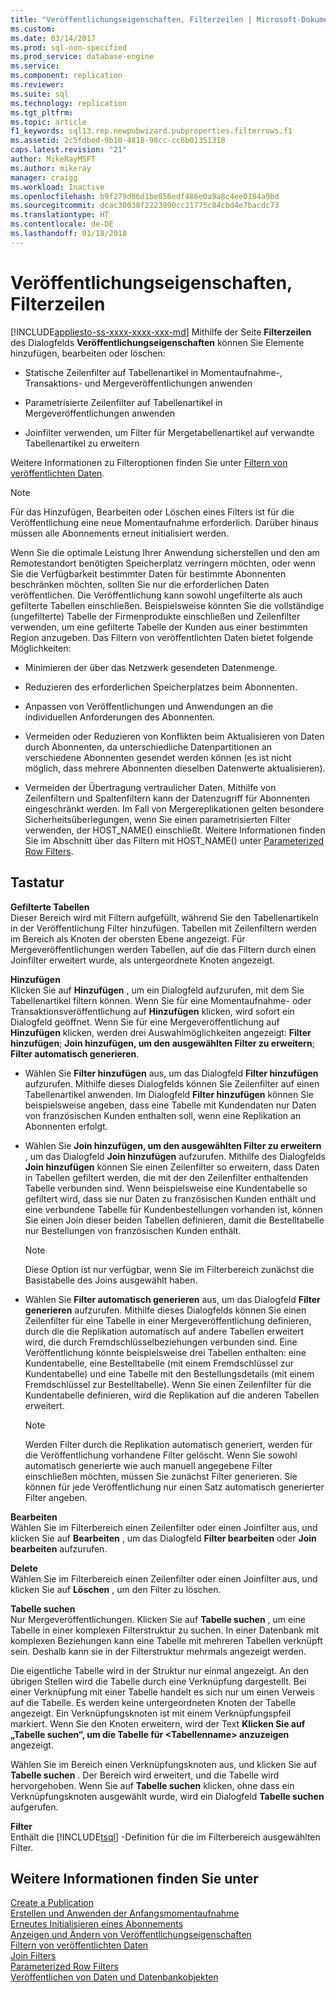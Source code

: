 ```yaml
---
title: "Veröffentlichungseigenschaften, Filterzeilen | Microsoft-Dokumentation"
ms.custom: 
ms.date: 03/14/2017
ms.prod: sql-non-specified
ms.prod_service: database-engine
ms.service: 
ms.component: replication
ms.reviewer: 
ms.suite: sql
ms.technology: replication
ms.tgt_pltfrm: 
ms.topic: article
f1_keywords: sql13.rep.newpubwizard.pubproperties.filterrows.f1
ms.assetid: 2c5fdbed-9b10-4818-98cc-cc6b01351318
caps.latest.revision: "21"
author: MikeRayMSFT
ms.author: mikeray
manager: craigg
ms.workload: Inactive
ms.openlocfilehash: b9f279d06d1be056edf486e0a9a8c4ee0184a9bd
ms.sourcegitcommit: dcac30038f2223990cc21775c84cbd4e7bacdc73
ms.translationtype: HT
ms.contentlocale: de-DE
ms.lasthandoff: 01/18/2018
---
```

# <a name="publication-properties-filter-rows"></a>Veröffentlichungseigenschaften, Filterzeilen
[!INCLUDE[appliesto-ss-xxxx-xxxx-xxx-md](../../includes/appliesto-ss-xxxx-xxxx-xxx-md.md)] Mithilfe der Seite **Filterzeilen** des Dialogfelds **Veröffentlichungseigenschaften** können Sie Elemente hinzufügen, bearbeiten oder löschen:  
  
-   Statische Zeilenfilter auf Tabellenartikel in Momentaufnahme-, Transaktions- und Mergeveröffentlichungen anwenden  
  
-   Parametrisierte Zeilenfilter auf Tabellenartikel in Mergeveröffentlichungen anwenden  
  
-   Joinfilter verwenden, um Filter für Mergetabellenartikel auf verwandte Tabellenartikel zu erweitern  
  
 Weitere Informationen zu Filteroptionen finden Sie unter [Filtern von veröffentlichten Daten](../../relational-databases/replication/publish/filter-published-data.md).  
  
> [!NOTE]  
>  Für das Hinzufügen, Bearbeiten oder Löschen eines Filters ist für die Veröffentlichung eine neue Momentaufnahme erforderlich. Darüber hinaus müssen alle Abonnements erneut initialisiert werden.  
  
 Wenn Sie die optimale Leistung Ihrer Anwendung sicherstellen und den am Remotestandort benötigten Speicherplatz verringern möchten, oder wenn Sie die Verfügbarkeit bestimmter Daten für bestimmte Abonnenten beschränken möchten, sollten Sie nur die erforderlichen Daten veröffentlichen. Die Veröffentlichung kann sowohl ungefilterte als auch gefilterte Tabellen einschließen. Beispielsweise könnten Sie die vollständige (ungefilterte) Tabelle der Firmenprodukte einschließen und Zeilenfilter verwenden, um eine gefilterte Tabelle der Kunden aus einer bestimmten Region anzugeben. Das Filtern von veröffentlichten Daten bietet folgende Möglichkeiten:  
  
-   Minimieren der über das Netzwerk gesendeten Datenmenge.  
  
-   Reduzieren des erforderlichen Speicherplatzes beim Abonnenten.  
  
-   Anpassen von Veröffentlichungen und Anwendungen an die individuellen Anforderungen des Abonnenten.  
  
-   Vermeiden oder Reduzieren von Konflikten beim Aktualisieren von Daten durch Abonnenten, da unterschiedliche Datenpartitionen an verschiedene Abonnenten gesendet werden können (es ist nicht möglich, dass mehrere Abonnenten dieselben Datenwerte aktualisieren).  
  
-   Vermeiden der Übertragung vertraulicher Daten. Mithilfe von Zeilenfiltern und Spaltenfiltern kann der Datenzugriff für Abonnenten eingeschränkt werden. Im Fall von Mergereplikationen gelten besondere Sicherheitsüberlegungen, wenn Sie einen parametrisierten Filter verwenden, der HOST_NAME() einschließt. Weitere Informationen finden Sie im Abschnitt über das Filtern mit HOST_NAME() unter [Parameterized Row Filters](../../relational-databases/replication/merge/parameterized-filters-parameterized-row-filters.md).  
  
## <a name="options"></a>Tastatur  
 **Gefilterte Tabellen**  
 Dieser Bereich wird mit Filtern aufgefüllt, während Sie den Tabellenartikeln in der Veröffentlichung Filter hinzufügen. Tabellen mit Zeilenfiltern werden im Bereich als Knoten der obersten Ebene angezeigt. Für Mergeveröffentlichungen werden Tabellen, auf die das Filtern durch einen Joinfilter erweitert wurde, als untergeordnete Knoten angezeigt.  
  
 **Hinzufügen**  
 Klicken Sie auf **Hinzufügen** , um ein Dialogfeld aufzurufen, mit dem Sie Tabellenartikel filtern können. Wenn Sie für eine Momentaufnahme- oder Transaktionsveröffentlichung auf **Hinzufügen** klicken, wird sofort ein Dialogfeld geöffnet. Wenn Sie für eine Mergeveröffentlichung auf **Hinzufügen** klicken, werden drei Auswahlmöglichkeiten angezeigt: **Filter hinzufügen**; **Join hinzufügen, um den ausgewählten Filter zu erweitern**; **Filter automatisch generieren**.  
  
-   Wählen Sie **Filter hinzufügen** aus, um das Dialogfeld **Filter hinzufügen** aufzurufen. Mithilfe dieses Dialogfelds können Sie Zeilenfilter auf einen Tabellenartikel anwenden. Im Dialogfeld **Filter hinzufügen** können Sie beispielsweise angeben, dass eine Tabelle mit Kundendaten nur Daten von französischen Kunden enthalten soll, wenn eine Replikation an Abonnenten erfolgt.  
  
-   Wählen Sie **Join hinzufügen, um den ausgewählten Filter zu erweitern** , um das Dialogfeld **Join hinzufügen** aufzurufen. Mithilfe des Dialogfelds **Join hinzufügen** können Sie einen Zeilenfilter so erweitern, dass Daten in Tabellen gefiltert werden, die mit der den Zeilenfilter enthaltenden Tabelle verbunden sind. Wenn beispielsweise eine Kundentabelle so gefiltert wird, dass sie nur Daten zu französischen Kunden enthält und eine verbundene Tabelle für Kundenbestellungen vorhanden ist, können Sie einen Join dieser beiden Tabellen definieren, damit die Bestelltabelle nur Bestellungen von französischen Kunden enthält.  
  
    > [!NOTE]  
    >  Diese Option ist nur verfügbar, wenn Sie im Filterbereich zunächst die Basistabelle des Joins ausgewählt haben.  
  
-   Wählen Sie **Filter automatisch generieren** aus, um das Dialogfeld **Filter generieren** aufzurufen. Mithilfe dieses Dialogfelds können Sie einen Zeilenfilter für eine Tabelle in einer Mergeveröffentlichung definieren, durch die die Replikation automatisch auf andere Tabellen erweitert wird, die durch Fremdschlüsselbeziehungen verbunden sind. Eine Veröffentlichung könnte beispielsweise drei Tabellen enthalten: eine Kundentabelle, eine Bestelltabelle (mit einem Fremdschlüssel zur Kundentabelle) und eine Tabelle mit den Bestellungsdetails (mit einem Fremdschlüssel zur Bestelltabelle). Wenn Sie einen Zeilenfilter für die Kundentabelle definieren, wird die Replikation auf die anderen Tabellen erweitert.  
  
    > [!NOTE]  
    >  Werden Filter durch die Replikation automatisch generiert, werden für die Veröffentlichung vorhandene Filter gelöscht. Wenn Sie sowohl automatisch generierte wie auch manuell angegebene Filter einschließen möchten, müssen Sie zunächst Filter generieren. Sie können für jede Veröffentlichung nur einen Satz automatisch generierter Filter angeben.  
  
 **Bearbeiten**  
 Wählen Sie im Filterbereich einen Zeilenfilter oder einen Joinfilter aus, und klicken Sie auf **Bearbeiten** , um das Dialogfeld **Filter bearbeiten** oder **Join bearbeiten** aufzurufen.  
  
 **Delete**  
 Wählen Sie im Filterbereich einen Zeilenfilter oder einen Joinfilter aus, und klicken Sie auf **Löschen** , um den Filter zu löschen.  
  
 **Tabelle suchen**  
 Nur Mergeveröffentlichungen. Klicken Sie auf **Tabelle suchen** , um eine Tabelle in einer komplexen Filterstruktur zu suchen. In einer Datenbank mit komplexen Beziehungen kann eine Tabelle mit mehreren Tabellen verknüpft sein. Deshalb kann sie in der Filterstruktur mehrmals angezeigt werden.  
  
 Die eigentliche Tabelle wird in der Struktur nur einmal angezeigt. An den übrigen Stellen wird die Tabelle durch eine Verknüpfung dargestellt. Bei einer Verknüpfung mit einer Tabelle handelt es sich nur um einen Verweis auf die Tabelle. Es werden keine untergeordneten Knoten der Tabelle angezeigt. Ein Verknüpfungsknoten ist mit einem Verknüpfungspfeil markiert. Wenn Sie den Knoten erweitern, wird der Text **Klicken Sie auf „Tabelle suchen“, um die Tabelle für \<Tabellenname> anzuzeigen** angezeigt.  
  
 Wählen Sie im Bereich einen Verknüpfungsknoten aus, und klicken Sie auf **Tabelle suchen** . Der Bereich wird erweitert, und die Tabelle wird hervorgehoben. Wenn Sie auf **Tabelle suchen** klicken, ohne dass ein Verknüpfungsknoten ausgewählt wurde, wird ein Dialogfeld **Tabelle suchen** aufgerufen.  
  
 **Filter**  
 Enthält die [!INCLUDE[tsql](../../includes/tsql-md.md)] -Definition für die im Filterbereich ausgewählten Filter.  
  
## <a name="see-also"></a>Weitere Informationen finden Sie unter  
 [Create a Publication](../../relational-databases/replication/publish/create-a-publication.md)   
 [Erstellen und Anwenden der Anfangsmomentaufnahme](../../relational-databases/replication/create-and-apply-the-initial-snapshot.md)   
 [Erneutes Initialisieren eines Abonnements](../../relational-databases/replication/reinitialize-a-subscription.md)   
 [Anzeigen und Ändern von Veröffentlichungseigenschaften](../../relational-databases/replication/publish/view-and-modify-publication-properties.md)   
 [Filtern von veröffentlichten Daten](../../relational-databases/replication/publish/filter-published-data.md)   
 [Join Filters](../../relational-databases/replication/merge/join-filters.md)   
 [Parameterized Row Filters](../../relational-databases/replication/merge/parameterized-filters-parameterized-row-filters.md)   
 [Veröffentlichen von Daten und Datenbankobjekten](../../relational-databases/replication/publish/publish-data-and-database-objects.md)  
  
  
